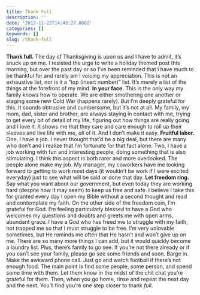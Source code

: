 ```yaml
---
title: Thank Full
description: ''
date: '2012-11-22T14:43:27.000Z'
categories: []
keywords: []
slug: /thank-full
---
```

**Thank full.** The day of Thanksgiving is upon us and I have to admit, it’s snuck up on me. I resisted the urge to write a holiday themed post this morning, but over the past day or so I’ve been reminded that I have much to be thankful for and rarely am I voicing my appreciation. This is not an exhaustive list, nor is it a “top (insert number)” list. It’s merely a list of the things at the forefront of my mind.
**In your face.** This is the only way my family knows how to operate. We are either smothering one another or staging some new Cold War (happens rarely). But I’m deeply grateful for this. It sounds obtrusive and cumbersome, but it’s not at all. My family, my mom, dad, sister and brother, are always staying in contact with me, trying to get every bit of detail of my life, figuring out how things are really going and I love it. It shows me that they care and care enough to roll up their sleeves and live life with me, _all_ of it. And I don’t make it easy.
**Fruitful labor.** One, I have a job. I never thought that’d be a big deal, but there are many who don’t and I realize that I’m fortunate for that fact alone. Two, I have a job working with fun and interesting people, doing something that is also stimulating. I think this aspect is both rarer and more overlooked. The people alone make my job. My manager, my coworkers have me looking forward to getting to work most days (it wouldn’t be work if I were excited everyday) just to see what will be said or done that day.
**Let freedom ring.** Say what you want about our government, but even today they are working hard (despite how it may seem) to keep us free and safe. I believe I take this for granted every day I open my Bible without a second thought and read and contemplate my faith. On the other side of the freedom coin, I’m grateful for God. I’m feeling particularly blessed to have a God who welcomes my questions and doubts and greets me with open arms, abundant grace. I have a God who has freed me to struggle with my faith, not trapped me so that I must struggle to be free. I’m very unlovable sometimes, but He reminds me often that He hasn’t and won’t give up on me.
There are so many more things I can add, but it would quickly become a laundry list. Plus, there’s family to go see. If you’re not there already or if you can’t see your family, please go see some friends and soon. Barge in. Make the awkward phone call. Just go and watch football if there’s not enough food. The main point is find some people, some person, and spend some time with them. Let them know in the midst of the chit chat you’re grateful for them. Then, when you go home, rinse and repeat the next day and the next. You’ll find you’re one step closer to thank _full_.
